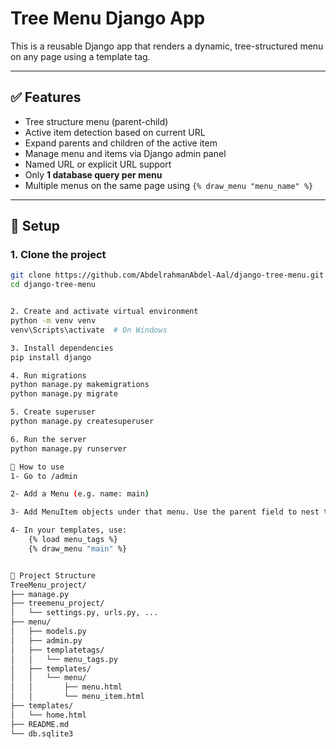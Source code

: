 # Tree Menu Django App

This is a reusable Django app that renders a dynamic, tree-structured menu on any page using a template tag.

---

## ✅ Features

- Tree structure menu (parent-child)
- Active item detection based on current URL
- Expand parents and children of the active item
- Manage menu and items via Django admin panel
- Named URL or explicit URL support
- Only **1 database query per menu**
- Multiple menus on the same page using `{% draw_menu "menu_name" %}`

---

## 🚀 Setup

### 1. Clone the project

```bash
git clone https://github.com/AbdelrahmanAbdel-Aal/django-tree-menu.git
cd django-tree-menu


2. Create and activate virtual environment
python -m venv venv
venv\Scripts\activate  # On Windows

3. Install dependencies
pip install django

4. Run migrations
python manage.py makemigrations
python manage.py migrate

5. Create superuser
python manage.py createsuperuser

6. Run the server
python manage.py runserver

🧱 How to use
1- Go to /admin

2- Add a Menu (e.g. name: main)

3- Add MenuItem objects under that menu. Use the parent field to nest them.

4- In your templates, use:
    {% load menu_tags %}
    {% draw_menu "main" %}


📁 Project Structure
TreeMenu_project/
├── manage.py
├── treemenu_project/
│   └── settings.py, urls.py, ...
├── menu/
│   ├── models.py
│   ├── admin.py
│   ├── templatetags/
│   │   └── menu_tags.py
│   ├── templates/
│   │   └── menu/
│   │       ├── menu.html
│   │       └── menu_item.html
├── templates/
│   └── home.html
├── README.md
└── db.sqlite3

